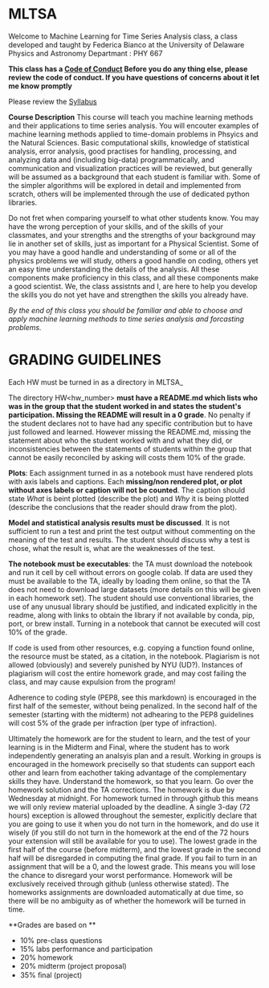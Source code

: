 # MLTSA



Welcome to Machine Learning for Time Series Analysis class, a class developed and taught by Federica Bianco at the University of Delaware Physics and Astronomy Departmant : PHY 667

**This class has a [Code of Conduct](CodeofConduct.md) Before you do any thing else, please review the code of conduct. If you have questions of concerns about it let me know promptly**

Please review the [Syllabus](http://bit.ly/MLTSASyllabus)


**Course Description** This course will teach you machine learning methods and their applications to time series analysis.  You will encouter examples of machine learning methods applied to time-domain problems in Phsyics and the Natural Sciences. Basic computational skills, knowledge of statistical analysis, error analysis, good practises for handling, processing, and analyzing data and (including big-data) programmatically, and communication and visualization practices will be reviewed, but generally will be assumed as a background that each student is familiar with. Some of the simpler algorithms will be explored in detail and implemented from scratch, others will be implemented through the use of dedicated python libraries.

Do not fret when comparing yourself to what other students know. You may have the wrong perception of your skills, and of the skills of your classmates, and your strengths and the strengths of your background may lie in another set of skills, just as important for a Physical Scientist. Some of you may have a good handle and understanding of some or all of the physics problems we will study, others a good handle on coding, others yet an easy time understanding the details of the analysis. All these components make proficiency in this class, and all these components make a good scientist. We, the class assistnts and I, are here to help you develop the skills you do not yet have and strengthen the skills you already have. 

*By the end of this class you should be familiar and able to choose and apply machine learning methods to time series analysis and forcasting problems.*

# GRADING GUIDELINES

Each HW must be turned in as a directory in MLTSA_<firstInitialLastName>
  
The directory HW<hw_number> **must have a README.md which lists who was in the group that the student worked in and states the student's participation. Missing the README will result in a 0 grade**. No penalty if the student declares not to have had any specific contribution but to have just followed and learned. However missing the README.md, missing the statement about who the student worked with and what they did, or inconsistencies between the statements of students within the group that cannot be easily reconciled by asking will costs them 10% of the grade.

**Plots**: Each assignment turned in as a notebook must have rendered plots with axis labels and captions. Each **missing/non rendered plot, or plot without axes labels or caption will not be counted**. The caption should state *What* is beint plotted (describe the plot) and *Why* it is being plotted (describe the conclusions that the reader should draw from the plot).


**Model and statistical analysis results must be discussed**. It is not sufficient to run a test and print the test output without commenting on the meaning of the test and results. The student should discuss why a test is chose, what the result is, what are the weaknesses of the test.

**The notebook must be executables**: the TA must download the notebook and run it cell by cell without errors on google colab. If data are used they must be available to the TA, ideally by loading them online, so that the TA does not need to download large datasets (more details on this will be given in each homework set). The student should use conventional libraries, the use of any unusual library should be justified, and indicated explicitly in the readme, along with links to obtain the library if not available by conda, pip, port, or brew install. Turning in a notebook that cannot be executed will cost 10% of the grade.

If code is used from other resources, e.g. copying a function found online, the resource must be stated, as a citation, in the notebook. Plagiarism is not allowed (obviously) and severely punished by NYU (UD?). Instances of plagiarism will cost the entire homework grade, and may cost failing the class, and may cause expulsion from the program!

Adherence to coding style (PEP8, see this markdown) is encouraged in the first half of the semester, without being penalized. In the second half of the semester (starting with the midterm) not adhearing to the PEP8 guidelines will cost 5% of the grade per infraction (per type of infraction).

Ultimately the homework are for the student to learn, and the test of your learning is in the Midterm and Final, where the student has to work independently generating an analsyis plan and a result. Working in groups is encouraged in the homework preciselly so that students can support each other and learn from eachother taking advantage of the complementary skills they have. Understand the homework, so that you learn. Go over the homework solution and the TA corrections.
The homework is due by Wednesday at midnight. For homework turned in through github this means we will only review material uploaded by the deadline. A single 3-day (72 hours) exception is allowed throughout the semester, explicitly declare that you are going to use it when you do not turn in the homework, and do use it wisely (if you still do not turn in the homework at the end of the 72 hours your extension will still be available for you to use). The lowest grade in the first half of the course (before midterm), and the lowest grade in the second half will be disregarded in computing the final grade. If you fail to turn in an assignment that will be a 0, and the lowest grade. This means you will lose the chance to disregard your worst performance. Homework will be exclusively received through github (unless otherwise stated). The homeworks assignments are downloaded automatically at due time, so there will be no ambiguity as of whether the homework will be turned in time.


**Grades are based on **

- 10% pre-class questions
- 15% labs performance and participation
- 20% homework
- 20% midterm (project proposal)
- 35% ﬁnal (project)
